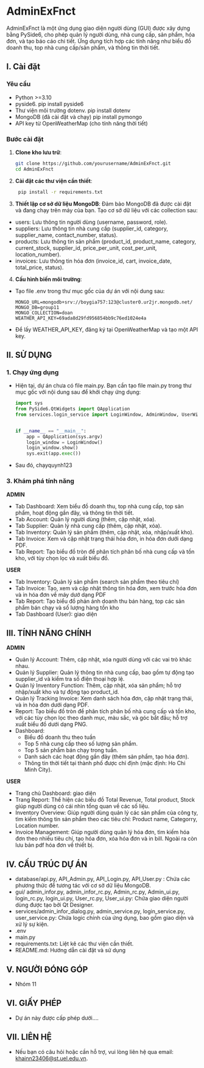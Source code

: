 # AdminExFnct

AdminExFnct là một ứng dụng giao diện người dùng (GUI) được xây dựng bằng PySide6, cho phép quản lý người dùng, nhà cung cấp, sản phẩm, hóa đơn, và tạo báo cáo chi tiết. Ứng dụng tích hợp các tính năng như biểu đồ doanh thu, top nhà cung cấp/sản phẩm, và thông tin thời tiết.

## I. Cài đặt

### Yêu cầu
- Python >=3.10
- pyside6. pip install pyside6
- Thư viện môi trường dotenv. pip install dotenv
- MongoDB (đã cài đặt và chạy) pip install pymongo
- API key từ OpenWeatherMap (cho tính năng thời tiết)

### Bước cài đặt
1. **Clone kho lưu trữ**:
   ```bash
   git clone https://github.com/yourusername/AdminExFnct.git
   cd AdminExFnct
2. **Cài đặt các thư viện cần thiết**:
   ```bash 
    pip install -r requirements.txt

3. **Thiết lập cơ sở dữ liệu MongoDB**:
Đảm bảo MongoDB đã được cài đặt và đang chạy trên máy của bạn.
Tạo cơ sở dữ liệu với các collection sau:
- users: Lưu thông tin người dùng (username, password, role).
- suppliers: Lưu thông tin nhà cung cấp (supplier_id, category, supplier_name, contact_number, status).
- products: Lưu thông tin sản phẩm (product_id, product_name, category, current_stock, supplier_id, price_per_unit, cost_per_unit, location_number).
- invoices: Lưu thông tin hóa đơn (invoice_id, cart, invoice_date, total_price, status).
4. **Cấu hình biến môi trường**:
- Tạo file .env trong thư mục gốc của dự án với nội dung sau:
  ```text
  MONGO_URL=mongodb+srv://boygia757:123@cluster0.ur2jr.mongodb.net/
  MONGO_DB=group11
  MONGO_COLLECTION=doan
  WEATHER_API_KEY=69ada8d29fd956854bb9c76ed1024e4a
- Để lấy WEATHER_API_KEY, đăng ký tại OpenWeatherMap và tạo một API key.
## II. SỬ DỤNG
### 1. Chạy ứng dụng
- Hiện tại, dự án chưa có file main.py. Bạn cần tạo file main.py trong thư mục gốc với nội dung sau để khởi chạy ứng dụng:
    ```python
    import sys
    from PySide6.QtWidgets import QApplication
    from services.login_service import LoginWindow, AdminWindow, UserWindow


    if __name__ == "__main__":
        app = QApplication(sys.argv)
        login_window = LoginWindow()
        login_window.show()
        sys.exit(app.exec())
- Sau đó, chạyquynh123
### 3. Khám phá tính năng
**ADMIN**
- Tab Dashboard: Xem biểu đồ doanh thu, top nhà cung cấp, top sản phẩm, hoạt động gần đây, và thông tin thời tiết.
- Tab Account: Quản lý người dùng (thêm, cập nhật, xóa).
- Tab Supplier: Quản lý nhà cung cấp (thêm, cập nhật, xóa).
- Tab Inventory: Quản lý sản phẩm (thêm, cập nhật, xóa, nhập/xuất kho).
- Tab Invoice: Xem và cập nhật trạng thái hóa đơn, in hóa đơn dưới dạng PDF.
- Tab Report: Tạo biểu đồ tròn để phân tích phân bố nhà cung cấp và tồn kho, với tùy chọn lọc và xuất biểu đồ.

**USER**
- Tab Inventory: Quản lý sản phẩm (search sản phẩm theo tiêu chí)
- Tab Invoice: Tạo, xem và cập nhật thông tin hóa đơn, xem trước hóa đơn và in hóa đơn về máy dướ dạng PDF
- Tab Report: Tạo biểu đồ phản ánh doanh thu bán hàng, top các sản phẩm bán chạy và số lượng hàng tồn kho
- Tab Dashboard (User): giao diện
## III. TÍNH NĂNG CHÍNH
**ADMIN**
- Quản lý Account: Thêm, cập nhật, xóa người dùng với các vai trò khác nhau.
- Quản lý Supplier: Quản lý thông tin nhà cung cấp, bao gồm tự động tạo supplier_id và kiểm tra số điện thoại hợp lệ.
- Quản lý Inventory Function: Thêm, cập nhật, xóa sản phẩm; hỗ trợ nhập/xuất kho và tự động tạo product_id.
- Quản lý Tracking Invoice: Xem danh sách hóa đơn, cập nhật trạng thái, và in hóa đơn dưới dạng PDF.
- Report: Tạo biểu đồ tròn để phân tích phân bố nhà cung cấp và tồn kho, với các tùy chọn lọc theo danh mục, màu sắc, và góc bắt đầu; hỗ trợ xuất biểu đồ dưới dạng PNG.
- Dashboard:
  - Biểu đồ doanh thu theo tuần 
  - Top 5 nhà cung cấp theo số lượng sản phẩm.
  - Top 5 sản phẩm bán chạy trong tuần.
  - Danh sách các hoạt động gần đây (thêm sản phẩm, tạo hóa đơn).
  - Thông tin thời tiết tại thành phố được chỉ định (mặc định: Ho Chi Minh City).
  
**USER**
- Trang chủ Dashboard: giao diện
- Trang Report: Thể hiện các biểu đồ Total Revenue, Total product, Stock giúp người dùng có cái nhìn tổng quan về các số liệu.
- Inventory Overview: Giúp người dùng quản lý các sản phẩm của công ty, tìm kiếm thông tin sản phẩm theo các tiêu chí: Product name, Categorry, Location number.
-  Invoice Management: Giúp người dùng quản lý hóa đơn, tìm kiếm hóa đơn theo nhiều tiêu chí, tạo hóa đơn, xóa hóa đơn và in bill. Ngoài ra còn lưu bản pdf hóa đơn về thiết bị.
## IV. CẤU TRÚC DỰ ÁN
- database/api.py, API_Admin.py, API_Login.py, API_User.py : Chứa các phương thức để tương tác với cơ sở dữ liệu MongoDB.
- gui/ admin_infor.py, admin_infor_rc.py, Admin_rc.py, Admin_ui.py, login_rc.py, login_ui.py, User_rc.py, User_ui.py: Chứa giao diện người dùng được tạo bởi Qt Designer.
- services/admin_infor_dialog.py, admin_service.py, login_service.py, user_service.py: Chứa logic chính của ứng dụng, bao gồm giao diện và xử lý sự kiện.
- .env
- main.py
- requirements.txt: Liệt kê các thư viện cần thiết.
- README.md: Hướng dẫn cài đặt và sử dụng
## V. NGƯỜI ĐÓNG GÓP
- Nhóm 11
## VI. GIẤY PHÉP
- Dự án này được cấp phép dưới....
## VII. LIÊN HỆ
- Nếu bạn có câu hỏi hoặc cần hỗ trợ, vui lòng liên hệ qua email: khainn23406@st.uel.edu.vn.
